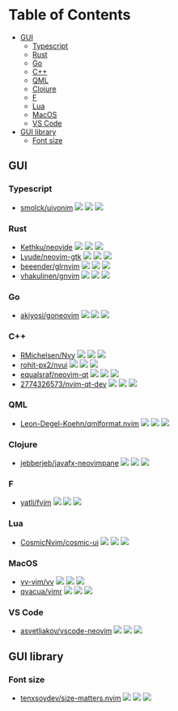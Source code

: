 # Table of Contents

<!-- toc -->

- [GUI](#gui)
  - [Typescript](#typescript)
  - [Rust](#rust)
  - [Go](#go)
  - [C++](#c)
  - [QML](#qml)
  - [Clojure](#clojure)
  - [F](#f)
  - [Lua](#lua)
  - [MacOS](#macos)
  - [VS Code](#vs-code)
- [GUI library](#gui-library)
  - [Font size](#font-size)

<!-- tocstop -->

## GUI

### Typescript

- [smolck/uivonim](https://github.com/smolck/uivonim) ![](https://img.shields.io/github/stars/smolck/uivonim) ![](https://img.shields.io/github/last-commit/smolck/uivonim) ![](https://img.shields.io/github/commit-activity/y/smolck/uivonim)

### Rust

- [Kethku/neovide](https://github.com/Kethku/neovide) ![](https://img.shields.io/github/stars/Kethku/neovide) ![](https://img.shields.io/github/last-commit/Kethku/neovide) ![](https://img.shields.io/github/commit-activity/y/Kethku/neovide)
- [Lyude/neovim-gtk](https://github.com/Lyude/neovim-gtk) ![](https://img.shields.io/github/stars/Lyude/neovim-gtk) ![](https://img.shields.io/github/last-commit/Lyude/neovim-gtk) ![](https://img.shields.io/github/commit-activity/y/Lyude/neovim-gtk)
- [beeender/glrnvim](https://github.com/beeender/glrnvim) ![](https://img.shields.io/github/stars/beeender/glrnvim) ![](https://img.shields.io/github/last-commit/beeender/glrnvim) ![](https://img.shields.io/github/commit-activity/y/beeender/glrnvim)
- [vhakulinen/gnvim](https://github.com/vhakulinen/gnvim) ![](https://img.shields.io/github/stars/vhakulinen/gnvim) ![](https://img.shields.io/github/last-commit/vhakulinen/gnvim) ![](https://img.shields.io/github/commit-activity/y/vhakulinen/gnvim)

### Go

- [akiyosi/goneovim](https://github.com/akiyosi/goneovim) ![](https://img.shields.io/github/stars/akiyosi/goneovim) ![](https://img.shields.io/github/last-commit/akiyosi/goneovim) ![](https://img.shields.io/github/commit-activity/y/akiyosi/goneovim)

### C++

- [RMichelsen/Nvy](https://github.com/RMichelsen/Nvy) ![](https://img.shields.io/github/stars/RMichelsen/Nvy) ![](https://img.shields.io/github/last-commit/RMichelsen/Nvy) ![](https://img.shields.io/github/commit-activity/y/RMichelsen/Nvy)
- [rohit-px2/nvui](https://github.com/rohit-px2/nvui) ![](https://img.shields.io/github/stars/rohit-px2/nvui) ![](https://img.shields.io/github/last-commit/rohit-px2/nvui) ![](https://img.shields.io/github/commit-activity/y/rohit-px2/nvui)
- [equalsraf/neovim-qt](https://github.com/equalsraf/neovim-qt) ![](https://img.shields.io/github/stars/equalsraf/neovim-qt) ![](https://img.shields.io/github/last-commit/equalsraf/neovim-qt) ![](https://img.shields.io/github/commit-activity/y/equalsraf/neovim-qt)
- [2774326573/nvim-qt-dev](https://github.com/2774326573/nvim-qt-dev) ![](https://img.shields.io/github/stars/2774326573/nvim-qt-dev) ![](https://img.shields.io/github/last-commit/2774326573/nvim-qt-dev) ![](https://img.shields.io/github/commit-activity/y/2774326573/nvim-qt-dev)

### QML

- [Leon-Degel-Koehn/qmlformat.nvim](https://github.com/Leon-Degel-Koehn/qmlformat.nvim) ![](https://img.shields.io/github/stars/Leon-Degel-Koehn/qmlformat.nvim) ![](https://img.shields.io/github/last-commit/Leon-Degel-Koehn/qmlformat.nvim) ![](https://img.shields.io/github/commit-activity/y/Leon-Degel-Koehn/qmlformat.nvim)

### Clojure

- [jebberjeb/javafx-neovimpane](https://github.com/jebberjeb/javafx-neovimpane) ![](https://img.shields.io/github/stars/jebberjeb/javafx-neovimpane) ![](https://img.shields.io/github/last-commit/jebberjeb/javafx-neovimpane) ![](https://img.shields.io/github/commit-activity/y/jebberjeb/javafx-neovimpane)

### F

- [yatli/fvim](https://github.com/yatli/fvim) ![](https://img.shields.io/github/stars/yatli/fvim) ![](https://img.shields.io/github/last-commit/yatli/fvim) ![](https://img.shields.io/github/commit-activity/y/yatli/fvim)

### Lua

- [CosmicNvim/cosmic-ui](https://github.com/CosmicNvim/cosmic-ui) ![](https://img.shields.io/github/stars/CosmicNvim/cosmic-ui) ![](https://img.shields.io/github/last-commit/CosmicNvim/cosmic-ui) ![](https://img.shields.io/github/commit-activity/y/CosmicNvim/cosmic-ui)

### MacOS

- [vv-vim/vv](https://github.com/vv-vim/vv) ![](https://img.shields.io/github/stars/vv-vim/vv) ![](https://img.shields.io/github/last-commit/vv-vim/vv) ![](https://img.shields.io/github/commit-activity/y/vv-vim/vv)
- [qvacua/vimr](https://github.com/qvacua/vimr) ![](https://img.shields.io/github/stars/qvacua/vimr) ![](https://img.shields.io/github/last-commit/qvacua/vimr) ![](https://img.shields.io/github/commit-activity/y/qvacua/vimr)

### VS Code

- [asvetliakov/vscode-neovim](https://github.com/asvetliakov/vscode-neovim) ![](https://img.shields.io/github/stars/asvetliakov/vscode-neovim) ![](https://img.shields.io/github/last-commit/asvetliakov/vscode-neovim) ![](https://img.shields.io/github/commit-activity/y/asvetliakov/vscode-neovim)

## GUI library

### Font size

- [tenxsoydev/size-matters.nvim](https://github.com/tenxsoydev/size-matters.nvim) ![](https://img.shields.io/github/stars/tenxsoydev/size-matters.nvim) ![](https://img.shields.io/github/last-commit/tenxsoydev/size-matters.nvim) ![](https://img.shields.io/github/commit-activity/y/tenxsoydev/size-matters.nvim)
